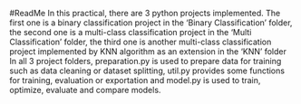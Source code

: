 #ReadMe
In this practical, there are 3 python projects implemented. The first one is a binary classification project in the ‘Binary Classification’ folder, the second one is a multi-class classification project in the ‘Multi Classification’ folder, the third one is another multi-class classification project implemented by KNN algorithm as an extension in the ‘KNN’ folder
In all 3 project folders, preparation.py is used to prepare data for training such as data cleaning or dataset splitting, util.py provides some functions for training, evaluation or exportation and model.py is used to train, optimize, evaluate and compare models.
